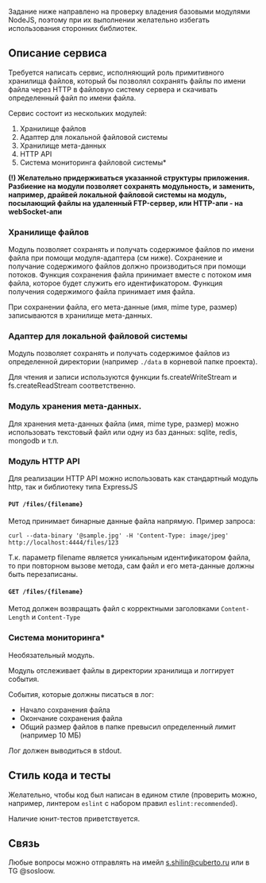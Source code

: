 Задание ниже направлено на проверку владения базовыми модулями NodeJS,
поэтому при их выполнении желательно избегать использования сторонних библиотек.

## Описание сервиса

Требуется написать сервис, исполняющий роль примитивного хранилища файлов, который бы позволял сохранять файлы по
имени файла через HTTP в файловую систему сервера и скачивать определенный файл по имени файла.

Сервис состоит из нескольких модулей:

1. Хранилище файлов
2. Адаптер для локальной файловой системы
3. Хранилище мета-данных
4. HTTP API
5. Система мониторинга файловой системы*

__(!) Желательно придерживаться указанной структуры приложения. Разбиение на модули позволяет сохранять модульность, и заменить, например,
драйвей локальной файловой системы на модуль, посылающий файлы на удаленный FTP-сервер, или HTTP-апи - на webSocket-апи__

### Хранилище файлов

Модуль позволяет сохранять и получать содержимое файлов по имени файла при помощи модуля-адаптера (см ниже).
Сохранение и получание содержимого файлов должно производиться при помощи потоков.
Функция сохранения файла принимает вместе с потоком имя файла, которое будет служить его идентификатором.
Функция получения содержимого файла принимает имя файла.

При сохранении файла, его мета-данные (имя, mime type, размер) записываются в хранилище мета-данных.

### Адаптер для локальной файловой системы

Модуль позволяет сохранять и получать содержимое файлов из определенной директории
(например `./data` в корневой папке проекта).

Для чтения и записи используются функции fs.createWriteStream и fs.createReadStream соответственно.

### Модуль хранения мета-данных.

Для хранения мета-данных файла (имя, mime type, размер) можно использовать текстовый файл или одну из баз данных:
sqlite, redis, mongodb и т.п.

### Модуль HTTP API

Для реализации HTTP API можно использовать как стандартный модуль http, так и библиотеку типа ExpressJS

#### `PUT /files/{filename}`

Метод принимает бинарные данные файла напрямую. Пример запроса:

```
curl --data-binary '@sample.jpg' -H 'Content-Type: image/jpeg' http://localhost:4444/files/123
```

Т.к. параметр filename является уникальным идентификатором файла, то при повторном вызове метода, сам файл
и его мета-данные должны быть перезаписаны.

#### `GET /files/{filename}`

Метод должен возвращать файл с корректными заголовками `Content-Length` и `Content-Type`

### Система мониторинга*

Необязательный модуль.

Модуль отслеживает файлы в директории хранилища и логгирует события.

События, которые должны писаться в лог:

- Начало сохранения файла
- Окончание сохранения файла
- Общий размер файлов в папке превысил определенный лимит (например 10 МБ)

Лог должен выводиться в stdout.

## Стиль кода и тесты

Желательно, чтобы код был написан в едином стиле (проверить можно, например, линтером `eslint` с набором правил `eslint:recommended`).

Наличие юнит-тестов приветствуется.

## Связь

Любые вопросы можно отправлять на имейл s.shilin@cuberto.ru или в TG @sosloow.
